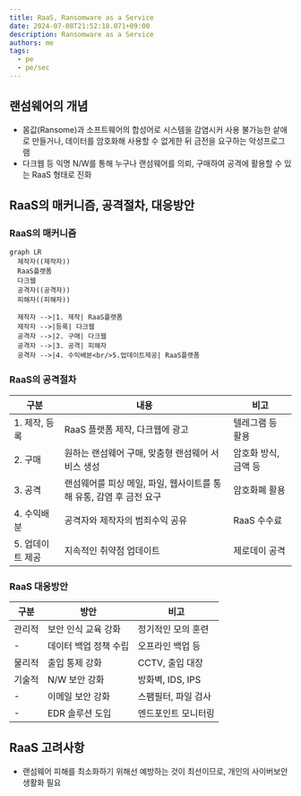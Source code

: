 ```yaml
---
title: RaaS, Ransomware as a Service
date: 2024-07-08T21:52:18.071+09:00
description: Ransomware as a Service
authors: me
tags:
  - pe
  - pe/sec 
---
```


## 랜섬웨어의 개념

- 몸값(Ransome)과 소프트웨어의 합성어로 시스템을 감염시커 사용 불가능한 샅애로 만들거나, 데이터를 암호화해 사용할 수 없게한 뒤 금전을 요구하는 악성프로그램
- 다크웹 등 익명 N/W를 통해 누구나 랜섬웨어를 의뢰, 구매하여 공격에 활용할 수 있는 RaaS 형태로 진화

## RaaS의 매커니즘, 공격절차, 대응방안

### RaaS의 매커니즘

```mermaid
graph LR
  제작자((제작자))
  RaaS플랫폼
  다크웹
  공격자((공격자))
  피해자((피해자))

  제작자 -->|1. 제작| RaaS플랫폼
  제작자 -->|등록| 다크웹
  공격자 -->|2. 구매| 다크웹
  공격자 -->|3. 공격| 피해자
  공격자 -->|4. 수익배분<br/>5.업데이트제공| RaaS플랫폼
```

### RaaS의 공격절차

| 구분 | 내용 | 비고 |
| --- | --- | --- |
| 1. 제작, 등록 | RaaS 플랫폼 제작, 다크웹에 광고 | 텔레그램 등 활용 |
| 2. 구매 | 원하는 랜섬웨어 구매, 맞춤형 랜섬웨어 서비스 생성 | 암호화 방식, 금액 등 |
| 3. 공격 | 랜섬웨어를 피싱 메일, 파일, 웹사이트를 통해 유통, 감염 후 금전 요구 | 암호화폐 활용 |
| 4. 수익배분 | 공격자와 제작자의 범죄수익 공유 | RaaS 수수료 |
| 5. 업데이트 제공 | 지속적인 취약점 업데이트 | 제로데이 공격 |

### RaaS 대응방안

| 구분 | 방안 | 비고 |
| --- | --- | --- |
| 관리적 | 보안 인식 교육 강화 | 정기적인 모의 훈련 |
| - | 데이터 백업 정책 수립 | 오프라인 백업 등 |
| 물리적 | 출입 통제 강화 | CCTV, 출입 대장 |
| 기술적 | N/W 보안 강화 | 방화벽, IDS, IPS |
| - | 이메일 보안 강화 | 스팸필터, 파일 검사 |
| - | EDR 솔루션 도입 | 엔드포인트 모니터링 |

## RaaS 고려사항

- 랜섬웨어 피해를 최소화하기 위해선 예방하는 것이 최선이므로, 개인의 사이버보안 생활화 필요
